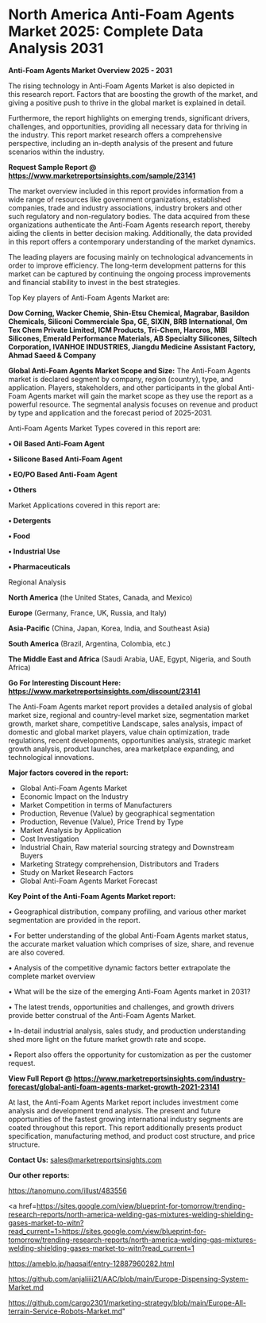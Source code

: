 # North America Anti-Foam Agents Market 2025: Complete Data Analysis 2031

<Strong> Anti-Foam Agents Market Overview 2025 - 2031</strong>

The rising technology in Anti-Foam Agents Market is also depicted in this research report. Factors that are boosting the growth of the market, and giving a positive push to thrive in the global market is explained in detail.

Furthermore, the report highlights on emerging trends, significant drivers, challenges, and opportunities, providing all necessary data for thriving in the industry. This report market research offers a comprehensive perspective, including an in-depth analysis of the present and future scenarios within the industry.

<strong>Request Sample Report @ <a href=https://www.marketreportsinsights.com/sample/23141>https://www.marketreportsinsights.com/sample/23141</a></strong>

The market overview included in this report provides information from a wide range of resources like government organizations, established companies, trade and industry associations, industry brokers and other such regulatory and non-regulatory bodies. The data acquired from these organizations authenticate the Anti-Foam Agents research report, thereby aiding the clients in better decision making. Additionally, the data provided in this report offers a contemporary understanding of the market dynamics.

The leading players are focusing mainly on technological advancements in order to improve efficiency. The long-term development patterns for this market can be captured by continuing the ongoing process improvements and financial stability to invest in the best strategies.

Top Key players of Anti-Foam Agents Market are:

<strong>Dow Corning, Wacker Chemie, Shin-Etsu Chemical, Magrabar, Basildon Chemicals, Siliconi Commerciale Spa, GE, SIXIN, BRB International, Om Tex Chem Private Limited, ICM Products, Tri-Chem, Harcros, MBI Silicones, Emerald Performance Materials, AB Specialty Silicones, Siltech Corporation, IVANHOE INDUSTRIES, Jiangdu Medicine Assistant Factory, Ahmad Saeed & Company</strong>

<strong><b>Global Anti-Foam Agents Market Scope and Size:</b></strong>
The Anti-Foam Agents market is declared segment by company, region (country), type, and application. Players, stakeholders, and other participants in the global Anti-Foam Agents market will gain the market scope as they use the report as a powerful resource. The segmental analysis focuses on revenue and product by type and application and the forecast period of 2025-2031.

Anti-Foam Agents Market Types covered in this report are:

<strong>• Oil Based Anti-Foam Agent

• Silicone Based Anti-Foam Agent

• EO/PO Based Anti-Foam Agent

• Others</strong>

Market Applications covered in this report are:

<strong>• Detergents

• Food

• Industrial Use

• Pharmaceuticals</strong> 

Regional Analysis

<strong>North America</strong> (the United States, Canada, and Mexico)

<strong>Europe</strong> (Germany, France, UK, Russia, and Italy)

<strong>Asia-Pacific</strong> (China, Japan, Korea, India, and Southeast Asia)

<strong>South America</strong> (Brazil, Argentina, Colombia, etc.)

<strong>The Middle East and Africa</strong> (Saudi Arabia, UAE, Egypt, Nigeria, and South Africa)

<strong>Go For Interesting Discount Here: <a href=https://www.marketreportsinsights.com/discount/23141>https://www.marketreportsinsights.com/discount/23141</a></strong>

The Anti-Foam Agents market report provides a detailed analysis of global market size, regional and country-level market size, segmentation market growth, market share, competitive Landscape, sales analysis, impact of domestic and global market players, value chain optimization, trade regulations, recent developments, opportunities analysis, strategic market growth analysis, product launches, area marketplace expanding, and technological innovations.

<strong><b>Major factors covered in the report:</b></strong>
<ul>
  <li>Global Anti-Foam Agents Market </li>
  <li>Economic Impact on the Industry</li>
  <li>Market Competition in terms of Manufacturers</li>
  <li>Production, Revenue (Value) by geographical segmentation</li>
  <li>Production, Revenue (Value), Price Trend by Type</li>
  <li>Market Analysis by Application</li>
  <li>Cost Investigation</li>
  <li>Industrial Chain, Raw material sourcing strategy and Downstream Buyers</li>
  <li>Marketing Strategy comprehension, Distributors and Traders</li>
  <li>Study on Market Research Factors</li>
  <li>Global Anti-Foam Agents Market Forecast</li>
</ul>

<strong><b>Key Point of the Anti-Foam Agents Market report:</b></strong>

• Geographical distribution, company profiling, and various other market segmentation are provided in the report.

• For better understanding of the global Anti-Foam Agents market status, the accurate market valuation which comprises of size, share, and revenue are also covered.

• Analysis of the competitive dynamic factors better extrapolate the complete market overview

• What will be the size of the emerging Anti-Foam Agents market in 2031?

• The latest trends, opportunities and challenges, and growth drivers provide better construal of the Anti-Foam Agents Market.

• In-detail industrial analysis, sales study, and production understanding shed more light on the future market growth rate and scope.

• Report also offers the opportunity for customization as per the customer request.

<strong><b>View Full Report @ <a href=https://www.marketreportsinsights.com/industry-forecast/global-anti-foam-agents-market-growth-2021-23141>https://www.marketreportsinsights.com/industry-forecast/global-anti-foam-agents-market-growth-2021-23141</a></b></strong>


At last, the Anti-Foam Agents Market report includes investment come analysis and development trend analysis. The present and future opportunities of the fastest growing international industry segments are coated throughout this report. This report additionally presents product specification, manufacturing method, and product cost structure, and price structure.

<strong>Contact Us:</strong>
sales@marketreportsinsights.com

<strong>Our other reports:</strong>

<a href=https://tanomuno.com/illust/483556>https://tanomuno.com/illust/483556</a>

<a href=https://sites.google.com/view/blueprint-for-tomorrow/trending-research-reports/north-america-welding-gas-mixtures-welding-shielding-gases-market-to-witn?read_current=1>https://sites.google.com/view/blueprint-for-tomorrow/trending-research-reports/north-america-welding-gas-mixtures-welding-shielding-gases-market-to-witn?read_current=1</a>

<a href=https://ameblo.jp/haqsaif/entry-12887960282.html>https://ameblo.jp/haqsaif/entry-12887960282.html</a>

<a href=https://github.com/anjaliiii21/AAC/blob/main/Europe-Dispensing-System-Market.md>https://github.com/anjaliiii21/AAC/blob/main/Europe-Dispensing-System-Market.md</a>

<a href=https://github.com/cargo2301/marketing-strategy/blob/main/Europe-All-terrain-Service-Robots-Market.md>https://github.com/cargo2301/marketing-strategy/blob/main/Europe-All-terrain-Service-Robots-Market.md</a>"
